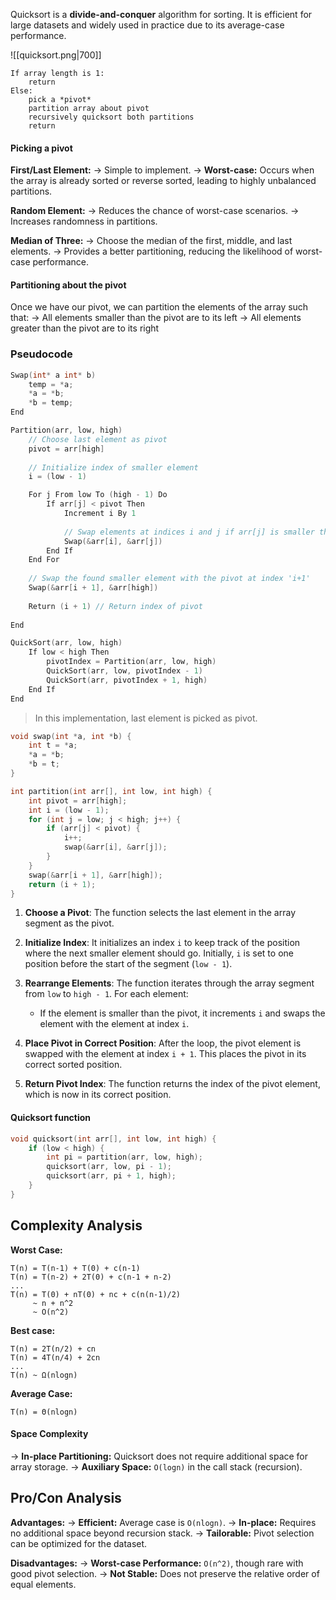 Quicksort is a **divide-and-conquer** algorithm for sorting. It is efficient for large datasets and widely used in practice due to its average-case performance.

![[quicksort.png|700]]

```
If array length is 1:
    return
Else:
    pick a *pivot*
    partition array about pivot
    recursively quicksort both partitions
    return
```


#### Picking a pivot

**First/Last Element:**
-> Simple to implement.
-> **Worst-case:** Occurs when the array is already sorted or reverse sorted, leading to highly unbalanced partitions.

**Random Element:**
-> Reduces the chance of worst-case scenarios.
-> Increases randomness in partitions.

**Median of Three:**
-> Choose the median of the first, middle, and last elements.
-> Provides a better partitioning, reducing the likelihood of worst-case performance.

#### Partitioning about the pivot

Once we have our pivot, we can partition the elements of the array such that:
-> All elements smaller than the pivot are to its left
-> All elements greater than the pivot are to its right

### Pseudocode
```c
Swap(int* a int* b)
    temp = *a;
    *a = *b;
    *b = temp;
End

Partition(arr, low, high)
    // Choose last element as pivot
    pivot = arr[high]
    
    // Initialize index of smaller element
    i = (low - 1)

    For j From low To (high - 1) Do
        If arr[j] < pivot Then
            Increment i By 1
            
            // Swap elements at indices i and j if arr[j] is smaller than pivot
            Swap(&arr[i], &arr[j])
        End If
    End For
        
    // Swap the found smaller element with the pivot at index 'i+1'
    Swap(&arr[i + 1], &arr[high])
    
    Return (i + 1) // Return index of pivot
    
End

QuickSort(arr, low, high)
    If low < high Then
        pivotIndex = Partition(arr, low, high)
        QuickSort(arr, low, pivotIndex - 1)
        QuickSort(arr, pivotIndex + 1, high)
    End If
End
```

> In this implementation, last element is picked as pivot.
```c
void swap(int *a, int *b) {
    int t = *a;
    *a = *b;
    *b = t;
}

int partition(int arr[], int low, int high) {
    int pivot = arr[high];
    int i = (low - 1);
    for (int j = low; j < high; j++) {
        if (arr[j] < pivot) {
            i++;
            swap(&arr[i], &arr[j]);
        }
    }
    swap(&arr[i + 1], &arr[high]);
    return (i + 1);
}
```

1. **Choose a Pivot**: The function selects the last element in the array segment as the pivot.

2. **Initialize Index**: It initializes an index `i` to keep track of the position where the next smaller element should go. Initially, `i` is set to one position before the start of the segment (`low - 1`).

3. **Rearrange Elements**: The function iterates through the array segment from `low` to `high - 1`. For each element:
    - If the element is smaller than the pivot, it increments `i` and swaps the element with the element at index `i`.
    
4. **Place Pivot in Correct Position**: After the loop, the pivot element is swapped with the element at index `i + 1`. This places the pivot in its correct sorted position.

5. **Return Pivot Index**: The function returns the index of the pivot element, which is now in its correct position.

#### Quicksort function

```c
void quicksort(int arr[], int low, int high) {
    if (low < high) {
        int pi = partition(arr, low, high);
        quicksort(arr, low, pi - 1);
        quicksort(arr, pi + 1, high);
    }
}
```

## Complexity Analysis

**Worst Case:**
```
T(n) = T(n-1) + T(0) + c(n-1)
T(n) = T(n-2) + 2T(0) + c(n-1 + n-2)
...
T(n) = T(0) + nT(0) + nc + c(n(n-1)/2)
     ~ n + n^2
     ~ O(n^2)
```

**Best case:**
```
T(n) = 2T(n/2) + cn
T(n) = 4T(n/4) + 2cn
...
T(n) ~ Ω(nlogn)
```

**Average Case:**
```
T(n) = Θ(nlogn)
```

#### Space Complexity
-> **In-place Partitioning:** Quicksort does not require additional space for array storage.
-> **Auxiliary Space:** `O(logn)` in the call stack (recursion).

## Pro/Con Analysis

**Advantages:**
-> **Efficient:** Average case is `O(nlogn)`.
-> **In-place:** Requires no additional space beyond recursion stack.
-> **Tailorable:** Pivot selection can be optimized for the dataset.

**Disadvantages:**
-> **Worst-case Performance:** `O(n^2)`, though rare with good pivot selection.
-> **Not Stable:** Does not preserve the relative order of equal elements.

